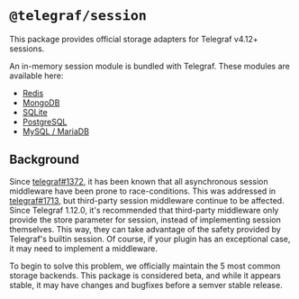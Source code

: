 # `@telegraf/session`

This package provides official storage adapters for Telegraf v4.12+ sessions.

An in-memory session module is bundled with Telegraf. These modules are available here:

-   [Redis](./docs/redis.md)
-   [MongoDB](./docs/mongodb.md)
-   [SQLite](./docs/sqlite.md)
-   [PostgreSQL](./docs/pg.md)
-   [MySQL / MariaDB](./docs/mysql.md)

## Background

Since [telegraf#1372](https://github.com/telegraf/telegraf/issues/1372), it has been known that all asynchronous session middleware have been prone to race-conditions. This was addressed in [telegraf#1713](https://github.com/telegraf/telegraf/pull/1713), but third-party session middleware continue to be affected. Since Telegraf 1.12.0, it's recommended that third-party middleware only provide the store parameter for session, instead of implementing session themselves. This way, they can take advantage of the safety provided by Telegraf's builtin session. Of course, if your plugin has an exceptional case, it may need to implement a middleware.

To begin to solve this problem, we officially maintain the 5 most common storage backends. This package is considered beta, and while it appears stable, it may have changes and bugfixes before a semver stable release.
